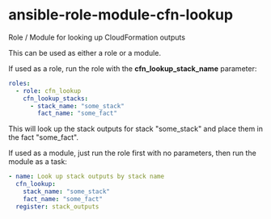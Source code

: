 # ansible-role-module-cfn-lookup

Role / Module for looking up CloudFormation outputs

This can be used as either a role or a module.

If used as a role, run the role with the **cfn_lookup_stack_name** parameter:

```yaml
roles:
  - role: cfn_lookup
    cfn_lookup_stacks:
      - stack_name: "some_stack"
        fact_name: "some_fact"
```

This will look up the stack outputs for stack "some_stack" and place them in the fact "some_fact".

If used as a module, just run the role first with no parameters, then run the module as a task:

```yaml
- name: Look up stack outputs by stack name
  cfn_lookup:
    stack_name: "some_stack"
    fact_name: "some_fact"
  register: stack_outputs
```
